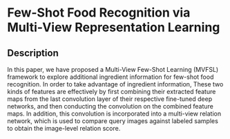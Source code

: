 Few-Shot Food Recognition via Multi-View Representation Learning
====
Description
--
In this paper, we have proposed a Multi-View Few-Shot Learning (MVFSL) framework to explore additional ingredient information for few-shot food recognition. In order to take advantage of ingredient information, These two kinds of features are effectively by first combining their extracted feature maps from the last convolution layer of their respective fine-tuned deep networks, and then conducting the convolution on the combined feature maps. In addition, this convolution is incorporated into a multi-view relation network, which is used to compare query images against
labeled samples to obtain the image-level relation score.
